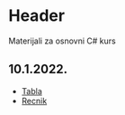 # Header
Materijali za osnovni C# kurs

## 10.1.2022.
  * [Tabla](https://github.com/oneskovic/kurs_2022/blob/gh-pages/table/Dan1.pdf)
  * [Recnik](https://recnik-lns.web.app/)
